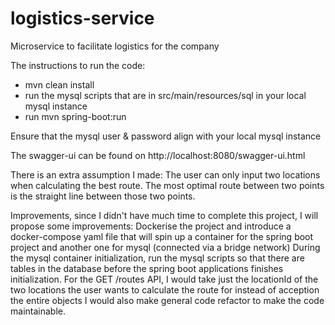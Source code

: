 # logistics-service
Microservice to facilitate logistics for the company

The instructions to run the code:
- mvn clean install
- run the mysql scripts that are in src/main/resources/sql in your local mysql instance
- run mvn spring-boot:run

Ensure that the mysql user & password align with your local mysql instance

The swagger-ui can be found on http://localhost:8080/swagger-ui.html

There is an extra assumption I made:
The user can only input two locations when calculating the best route.
The most optimal route between two points is the straight line between those two points.

Improvements, since I didn't have much time to complete this project, I will propose some improvements:
Dockerise the project and introduce a docker-compose yaml file that will spin up a container for the spring boot project and another one for mysql (connected via a bridge network)
During the mysql container initialization, run the mysql scripts so that there are tables in the database before the spring boot applications finishes initialization.
For the GET /routes API, I would take just the locationId of the two locations the user wants to calculate the route for instead of acception the entire objects
I would also make general code refactor to make the code maintainable.